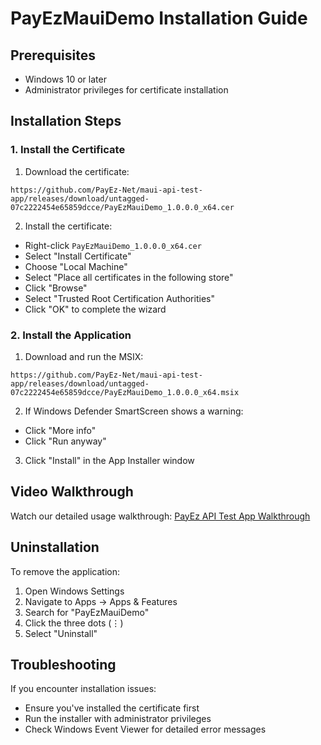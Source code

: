 # PayEzMauiDemo Installation Guide

## Prerequisites
- Windows 10 or later
- Administrator privileges for certificate installation

## Installation Steps

### 1. Install the Certificate
1. Download the certificate:
```
https://github.com/PayEz-Net/maui-api-test-app/releases/download/untagged-07c2222454e65859dcce/PayEzMauiDemo_1.0.0.0_x64.cer
```

2. Install the certificate:
- Right-click `PayEzMauiDemo_1.0.0.0_x64.cer`
- Select "Install Certificate"
- Choose "Local Machine"
- Select "Place all certificates in the following store"
- Click "Browse"
- Select "Trusted Root Certification Authorities"
- Click "OK" to complete the wizard

### 2. Install the Application
1. Download and run the MSIX:
```
https://github.com/PayEz-Net/maui-api-test-app/releases/download/untagged-07c2222454e65859dcce/PayEzMauiDemo_1.0.0.0_x64.msix
```
2. If Windows Defender SmartScreen shows a warning:
- Click "More info"
- Click "Run anyway"
3. Click "Install" in the App Installer window

## Video Walkthrough
Watch our detailed usage walkthrough:
[PayEz API Test App Walkthrough](https://www.upsilonpayments.com/API-Test-Walkthrough.mp4)

## Uninstallation
To remove the application:
1. Open Windows Settings
2. Navigate to Apps → Apps & Features
3. Search for "PayEzMauiDemo"
4. Click the three dots (⋮)
5. Select "Uninstall"

## Troubleshooting
If you encounter installation issues:
- Ensure you've installed the certificate first
- Run the installer with administrator privileges
- Check Windows Event Viewer for detailed error messages
